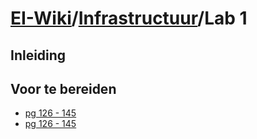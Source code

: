 # [EI-Wiki](..)/[Infrastructuur](Home)/Lab 1

## Inleiding

## Voor te bereiden

* <a href="Files/ICND1.pdf" target="_blank">pg 126 - 145</a>
* [pg 126 - 145](Files/ICND1.pdf)
